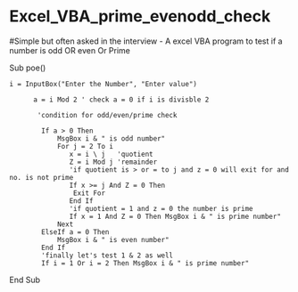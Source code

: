 # Excel_VBA_prime_evenodd_check


#Simple but often asked in the interview - A excel VBA program to test if a number is odd OR even Or Prime

Sub poe()
                
    i = InputBox("Enter the Number", "Enter value")
      
          a = i Mod 2 ' check a = 0 if i is divisble 2
                                       
           'condition for odd/even/prime check
          
            If a > 0 Then
                MsgBox i & " is odd number"
                For j = 2 To i
                   x = i \ j   'quotient
                   Z = i Mod j 'remainder
                   'if quotient is > or = to j and z = 0 will exit for and no. is not prime
                   If x >= j And Z = 0 Then
                    Exit For
                   End If
                   'if quotient = 1 and z = 0 the number is prime
                   If x = 1 And Z = 0 Then MsgBox i & " is prime number"
                Next
            ElseIf a = 0 Then
                MsgBox i & " is even number"
            End If
            'finally let's test 1 & 2 as well
            If i = 1 Or i = 2 Then MsgBox i & " is prime number"            
End Sub
